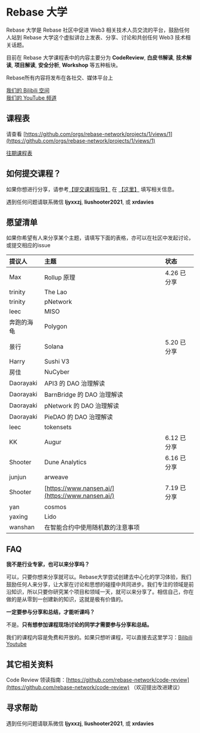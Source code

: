 # Rebase 大学

Rebase 大学是 Rebase 社区中促进 Web3 相关技术人员交流的平台，鼓励任何人站到 Rebase 大学这个虚拟讲台上发表、分享、讨论和共创任何 Web3 技术相关话题。

目前在 Rebase 大学课程表中的内容主要分为 **CodeReview**, **白皮书解读**, **技术解读**, **项目解读**, **安全分析**, **Workshop** 等五种板块。

Rebase所有内容将发布在各社交、媒体平台上  

[我们的 Bilibili 空间](https://space.bilibili.com/382886213)  
[我们的 YouTube 频道](https://www.youtube.com/channel/UCHBt2olJlUSOLv4n69UmHmg)  

## 课程表

请查看 [https://github.com/orgs/rebase-network/projects/1/views/1](https://github.com/orgs/rebase-network/projects/1/views/1)

[往期课程表](./list.md)

## 如何提交课程？

如果你想进行分享，请参考[【提交课程指导】](./howto.md) 在 [【这里】](https://github.com/rebase-network/Rebase-University/issues/new/choose) 填写相关信息。  

遇到任何问题请联系微信 **ljyxxzj**, **liushooter2021**, 或 **xrdavies**

## 愿望清单

如果你希望有人来分享某个主题，请填写下面的表格，亦可以在社区中发起讨论，或提交相应的issue

|提议人|主题|状态|
|:----|:----|:----|
|Max|Rollup 原理|4.26 已分享|
|trinity|The Lao|    |
|trinity|pNetwork|    |
|leec|MISO|    |
|奔跑的海龟|Polygon|    |
|景行|Solana|5.20 已分享|
|Harry|Sushi V3|    |
|房佳|NuCyber |    |
|Daorayaki|API3 的 DAO 治理解读|    |
|Daorayaki|BarnBridge 的 DAO 治理解读|    |
|Daorayaki|pNetwork 的 DAO 治理解读|    |
|Daorayaki|PieDAO 的 DAO 治理解读|    |
|leec|tokensets|    |
|KK|Augur|6.12 已分享|
|Shooter|Dune Analytics|6.16 已分享|
|junjun|arweave|    |
|Shooter|[https://www.nansen.ai/](https://www.nansen.ai/)|7.19 已分享|
|yan|cosmos|    |
|yaxing|Lido|    |
|wanshan|在智能合约中使用随机数的注意事项|    |


## FAQ

**我不是行业专家，也可以来分享吗？**

可以，只要你想来分享就可以。Rebase大学尝试创建去中心化的学习体验，我们鼓励任何人来分享，让大家在讨论和思想的碰撞中共同进步。我们专注的领域是前沿知识，所以只要你研究某个项目和领域一天，就可以来分享了。相信自己，你在做的是从零到一创建新的知识，这就是极有价值的。

**一定要参与分享和总结，才能听课吗？**

不是。**只有想参加课程现场讨论的同学才需要参与分享和总结。**

我们的课程内容是免费和开放的。如果只想听课程，可以直接去这里学习：[Bilibili](https://space.bilibili.com/382886213) [Youtube](https://www.youtube.com/channel/UCHBt2olJlUSOLv4n69UmHmg)

## 其它相关资料

Code Review 领读指南：[https://github.com/rebase-network/code-review](https://github.com/rebase-network/code-review) （欢迎提出改进建议）

## 寻求帮助

遇到任何问题请联系微信 **ljyxxzj**, **liushooter2021**, 或 **xrdavies**